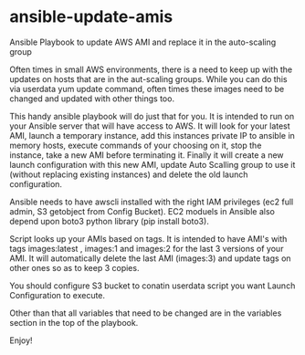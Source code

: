 # ansible-update-amis
Ansible Playbook to update AWS AMI and replace it in the auto-scaling group

Often times in small AWS environments, there is a need to keep up with the updates on hosts that are in the aut-scaling groups.
While you can do this via userdata yum update command, often times these images need to be changed and updated with other things too.

This handy ansible playbook will do just that for you. It is intended to run on your Ansible server that will have access to AWS.
It will look for your latest AMI, launch a temporary instance, add this instances private IP to ansible in memory hosts, execute commands of your choosing on it, stop the instance, take a new AMI before terminating it.
Finally it will create a new launch configuration with this new AMI, update Auto Scalling group to use it (without replacing existing instances) and delete the old launch configuration. 

Ansible needs to have awscli installed with the right IAM privileges (ec2 full admin, S3 getobject from Config Bucket).
EC2 moduels in Ansible also depend upon boto3 python library (pip install boto3).

Script looks up your AMIs based on tags. It is intended to have AMI's with tags images:latest , images:1 and images:2 for the last 3 versions of your AMI. It will automatically delete the last AMI (images:3) and update tags on other ones so as to keep 3 copies.

You should configure S3 bucket to conatin userdata script you want Launch Configuration to execute.

Other than that all variables that need to be changed are in the variables section in the top of the playbook.

Enjoy!


